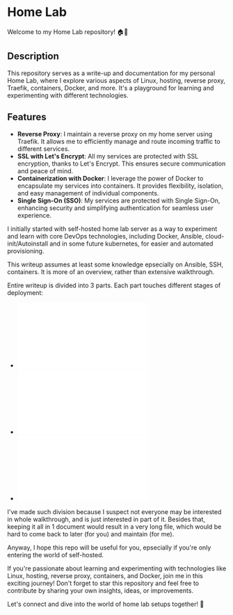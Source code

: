 # Home Lab

Welcome to my Home Lab repository! 🏠🔬

## Description

This repository serves as a write-up and documentation for my personal Home Lab, where I explore various aspects of Linux, hosting, reverse proxy, Traefik, containers, Docker, and more. It's a playground for learning and experimenting with different technologies.

## Features

- **Reverse Proxy**: I maintain a reverse proxy on my home server using Traefik. It allows me to efficiently manage and route incoming traffic to different services.
- **SSL with Let's Encrypt**: All my services are protected with SSL encryption, thanks to Let's Encrypt. This ensures secure communication and peace of mind.
- **Containerization with Docker**: I leverage the power of Docker to encapsulate my services into containers. It provides flexibility, isolation, and easy management of individual components.
- **Single Sign-On (SSO)**: My services are protected with Single Sign-On, enhancing security and simplifying authentication for seamless user experience.


I initially started with self-hosted home lab server as a way to experiment and learn with core DevOps technologies, including Docker, Ansible, cloud-init/Autoinstall and in some future kubernetes, for easier and automated provisioning. 

This writeup assumes at least some knowledge epsecially on Ansible, SSH, containers. It is more of an overview, rather than extensive walkthrough.

Entire writeup is divided into 3 parts. Each part touches different stages of deployment:

- ![Preparing hardware + automating Linux ISO creation](01%20Preparing%20hardware%20+%20automating%20customized%20ISO.md)
- ![Configuring server with Ansible](02%20Ansible.md)
- ![Running self-hosted apps with Docker-Compose, along with configuring reverse proxy + SSO for all apps](03%20Docker.md)

I've made such division because I suspect not everyone may be interested in whole walkthrough, and is just interested in part of it. Besides that, keeping it all in 1 document would result in a very long file, which would be hard to come back to later (for you) and maintain (for me).

Anyway, I hope this repo will be useful for you, epsecially if you're only entering the world of self-hosted.


If you're passionate about learning and experimenting with technologies like Linux, hosting, reverse proxy, containers, and Docker, join me in this exciting journey! Don't forget to star this repository and feel free to contribute by sharing your own insights, ideas, or improvements.

Let's connect and dive into the world of home lab setups together! 🚀





